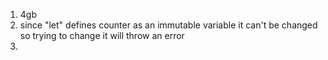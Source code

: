 1. 4gb
2. since "let" defines counter as an immutable variable it can't be changed so trying to change it will throw an error
3. 